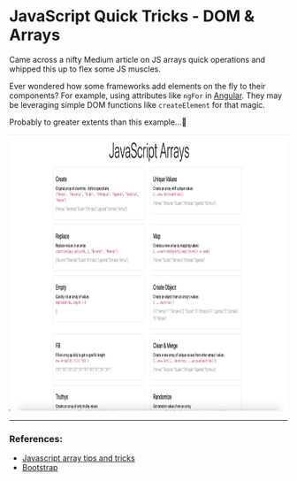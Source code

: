 # JavaScript Quick Tricks - DOM & Arrays
Came across a nifty Medium article on JS arrays quick operations and whipped this up to flex some JS muscles.

Ever wondered how some frameworks add elements on the fly to their components? For example, using attributes like `ngFor` in [Angular](https://angular.io/).
They may be leveraging simple DOM functions like `createElement` for that magic. 

Probably to greater extents than this example...🤔

<p align="center">
<img height='500' src='https://github.com/peta-byte/js-arrays/blob/master/js-arrays.png?raw=true' />
</p>

<hr />

### References:

- [Javascript array tips and tricks](https://medium.com/codex/13-useful-javascript-array-tips-and-tricks-you-should-know-85185e805d4d)
- [Bootstrap](https://getbootstrap.com/docs/5.1/getting-started/introduction/)
